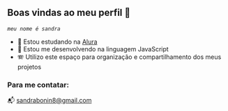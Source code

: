 ## Boas vindas ao meu perfil 🍂
*`meu nome é sandra`*

- 🌱 Estou estudando na [Alura](https://www.alura.com.br)
- 🎃 Estou me desenvolvendo na linguagem JavaScript
- 🪗 Utilizo este espaço para organização e compartilhamento dos meus projetos

### Para me contatar: 
📬   sandrabonin8@gmail.com 

